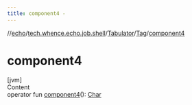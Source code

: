 ```yaml
---
title: component4 -
---
```

//[echo](../../../index.md)/[tech.whence.echo.job.shell](../../index.md)/[Tabulator](../index.md)/[Tag](index.md)/[component4](component4.md)



# component4  
[jvm]  
Content  
operator fun [component4](component4.md)(): [Char](https://kotlinlang.org/api/latest/jvm/stdlib/kotlin/-char/index.html)  



